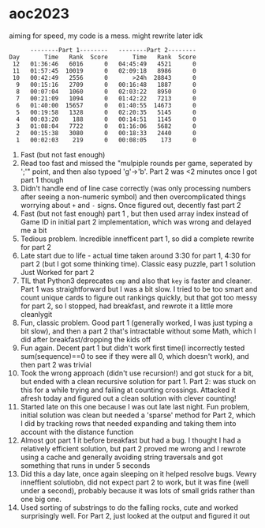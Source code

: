 # aoc2023

aiming for speed, my code is a mess. might rewrite later idk

```
      --------Part 1--------   --------Part 2--------
Day       Time   Rank  Score       Time   Rank  Score
 12   01:36:46   6016      0   04:45:49   4521      0
 11   01:57:45  10019      0   02:09:18   8986      0
 10   00:42:49   2556      0       >24h  28843      0
  9   00:15:16   2709      0   00:16:48   1887      0
  8   00:07:04   1060      0   02:03:22   8950      0
  7   00:21:09   1094      0   01:42:22   7213      0
  6   01:40:00  15657      0   01:40:55  14673      0
  5   00:19:58   1328      0   02:20:35   5145      0
  4   00:03:20    188      0   00:14:51   1145      0
  3   01:08:04   7722      0   01:16:06   5682      0
  2   00:15:38   3080      0   00:18:33   2440      0
  1   00:02:03    219      0   00:08:05    173      0
```
1. Fast (but not fast enough)
2. Read too fast and missed the "mulpiple rounds per game, seperated by ';'" point, and then also typoed 'g'->'b'. Part 2 was <2 minutes once I got part 1 though
3. Didn't handle end of line case correctly (was only processing numbers after seeing a non-numeric symbol) and then overcomplicated things worrying about `+` and `-` signs. Once figured out, decently fast part 2
4. Fast (but not fast enough) part 1 , but then used array index instead of Game ID in initial part 2 implementation, which was wrong and delayed me a bit
5. Tedious problem. Incredible innefficent part 1, so did a complete rewrite for part 2
6. Late start due to life - actual time taken around 3:30 for part 1, 4:30 for part 2 (but I got some thinking time). Classic easy puzzle, part 1 solution Just Worked for part 2
7. TIL that Python3 deprecates `cmp` and also that `key` is faster and cleaner. Part 1 was straightforward but I was a bit slow. I tried to be too smart and count unique cards to figure out rankings quickly, but that got too messy for part 2, so I stopped, had breakfast, and rewrote it a little more cleanlygit 
8. Fun, classic problem. Good part 1 (generally worked, I was just typing a bit slow), and then a part 2 that's intractable without some Math, which I did after breakfast/dropping the kids off
9. Fun again. Decent part 1 but didn't work first time(I incorrectly tested sum(sequence)==0 to see if they were all 0, which doesn't work), and then part 2 was trivial
10. Took the wrong approach (didn't use recursion!) and got stuck for a bit, but ended with a clean recursive solution for part 1. Part 2: was stuck on this for a while trying and failing at counting crossings. Attacked it afresh today and figured out a clean solution with clever counting!
11. Started late on this one because I was out late last night. Fun problem, initial solution was clean but needed a 'sparse' method for Part 2, which I did by tracking rows that needed expanding and taking them into account with the distance function
12. Almost got part 1 it before breakfast but had a bug. I thought I had a relatively efficient solution, but part 2 proved me wrong and I rewrote using a cache and generally avoiding string traversals and got something that runs in under 5 seconds
13. Did this a day late, once again sleeping on it helped resolve bugs. Vewry inneffient solutiobn, did not expect part 2 to work, but it was fine (well under a second), probably because it was lots of small grids rather than one big one.
14. Used sorting of substrings to do the falling rocks, cute and worked surprisingly well. For Part 2, just looked at the output and figured it out